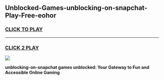
## Unblocked-Games-unblocking-on-snapchat-Play-Free-eohor
<h3>
<a href="https://premium76.site?title=unblocking-on-snapchat&ref=10A">CLICK TO PLAY</a></h3>
<hr>

<h3>
<a href="https://premium76.site?title=unblocking-on-snapchat&ref=10A">CLICK 2 PLAY</a>
  
</h3>

<a href="https://premium76.site?title=unblocking-on-snapchat&ref=10A"><img src="https://clearcache.store/games.png"></a>


**unblocking-on-snapchat games unblocked: Your Gateway to Fun and Accessible Online Gaming**
